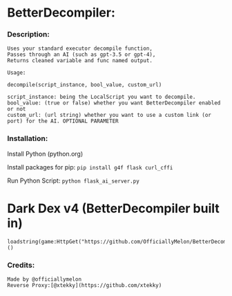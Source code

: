 # BetterDecompiler:

### Description:
    Uses your standard executor decompile function,
    Passes through an AI (such as gpt-3.5 or gpt-4),
    Returns cleaned variable and func named output.

    Usage:

    decompile(script_instance, bool_value, custom_url)

    script_instance: being the LocalScript you want to decompile.
    bool_value: (true or false) whether you want BetterDecompiler enabled or not 
    custom_url: (url string) whether you want to use a custom link (or port) for the AI. OPTIONAL PARAMETER
### Installation:
Install Python (python.org)

Install packages for pip: ```pip install g4f flask curl_cffi```

Run Python Script: ```python flask_ai_server.py```
# Dark Dex v4 (BetterDecompiler built in)
```
loadstring(game:HttpGet("https://github.com/OfficiallyMelon/BetterDecompiler/raw/main/dex_betterdecompiler.lua"))()
```

### Credits:
    Made by @officiallymelon
    Reverse Proxy:[@xtekky](https://github.com/xtekky)
    
